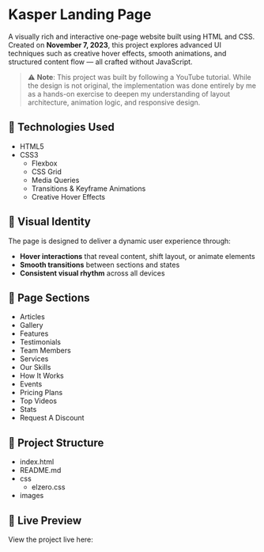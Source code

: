 # Kasper Landing Page

A visually rich and interactive one-page website built using HTML and CSS. Created on **November 7, 2023**, this project explores advanced UI techniques such as creative hover effects, smooth animations, and structured content flow — all crafted without JavaScript.

> ⚠️ **Note**: This project was built by following a YouTube tutorial. While the design is not original, the implementation was done entirely by me as a hands-on exercise to deepen my understanding of layout architecture, animation logic, and responsive design.

## 🧰 Technologies Used

- HTML5
- CSS3
  - Flexbox
  - CSS Grid
  - Media Queries
  - Transitions & Keyframe Animations
  - Creative Hover Effects

## 🎨 Visual Identity

The page is designed to deliver a dynamic user experience through:

- **Hover interactions** that reveal content, shift layout, or animate elements
- **Smooth transitions** between sections and states
- **Consistent visual rhythm** across all devices

## 📐 Page Sections

- Articles
- Gallery
- Features
- Testimonials
- Team Members
- Services
- Our Skills
- How It Works
- Events
- Pricing Plans
- Top Videos
- Stats
- Request A Discount

## 📁 Project Structure

- index.html
- README.md
- css
  - elzero.css
- images

## 🔗 Live Preview

View the project live here:
